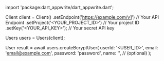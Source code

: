 import 'package:dart_appwrite/dart_appwrite.dart';

Client client = Client()
    .setEndpoint('https://example.com/v1') // Your API Endpoint
    .setProject('<YOUR_PROJECT_ID>') // Your project ID
    .setKey('<YOUR_API_KEY>'); // Your secret API key

Users users = Users(client);

User result = await users.createBcryptUser(
    userId: '<USER_ID>',
    email: 'email@example.com',
    password: 'password',
    name: '<NAME>', // (optional)
);

